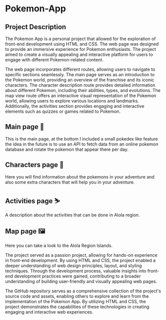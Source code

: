 # Pokemon-App 

## Project Description 

The Pokemon App is a personal project that allowed for the exploration of front-end development using HTML and CSS. The web page was designed to provide an immersive experience for Pokemon enthusiasts. The project aimed to create a visually appealing and interactive platform for users to engage with different Pokemon-related content.

The web page incorporates different routes, allowing users to navigate to specific sections seamlessly. The main page serves as an introduction to the Pokemon world, providing an overview of the franchise and its iconic characters. The character description route provides detailed information about different Pokemon, including their abilities, types, and evolutions. The map view route offers an interactive visual representation of the Pokemon world, allowing users to explore various locations and landmarks. Additionally, the activities section provides engaging and interactive elements such as quizzes or games related to Pokemon.

## Main page 💎
This is the main page, at the bottom I included a small pokedex like feature the idea in the future is to use an API to fetch data from an online pokemon database and rotate the pokemon that appear there per day.

## Characters page 🙌
Here you will find information about the pokemons in your adventure and also some extra characters that will help you in your adventure.

## Activities page ⛷️
A description about the activities that can be done in Alola region.

## Map page 🖼️
Here you can take a look to the Alola Region Islands.

The project served as a passion project, allowing for hands-on experience in front-end development. By using HTML and CSS, the project enabled a deeper understanding of web design principles, layout, and styling techniques. Through the development process, valuable insights into front-end development practices were gained, contributing to a broader understanding of building user-friendly and visually appealing web pages.

The GitHub repository serves as a comprehensive collection of the project's source code and assets, enabling others to explore and learn from the implementation of the Pokemon App. By utilizing HTML and CSS, the project demonstrates the capabilities of these technologies in creating engaging and interactive web experiences.
